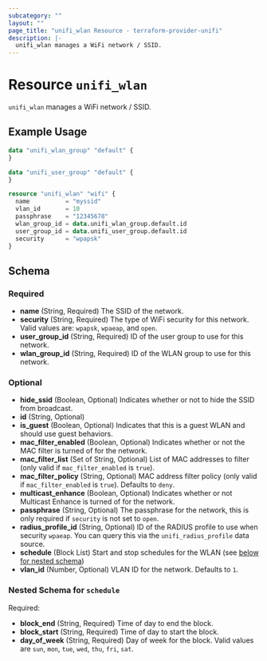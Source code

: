 ```yaml
---
subcategory: ""
layout: ""
page_title: "unifi_wlan Resource - terraform-provider-unifi"
description: |-
  unifi_wlan manages a WiFi network / SSID.
---
```


# Resource `unifi_wlan`

`unifi_wlan` manages a WiFi network / SSID.

## Example Usage

```terraform
data "unifi_wlan_group" "default" {
}

data "unifi_user_group" "default" {
}

resource "unifi_wlan" "wifi" {
  name          = "myssid"
  vlan_id       = 10
  passphrase    = "12345678"
  wlan_group_id = data.unifi_wlan_group.default.id
  user_group_id = data.unifi_user_group.default.id
  security      = "wpapsk"
}
```

## Schema

### Required

- **name** (String, Required) The SSID of the network.
- **security** (String, Required) The type of WiFi security for this network. Valid values are: `wpapsk`, `wpaeap`, and `open`.
- **user_group_id** (String, Required) ID of the user group to use for this network.
- **wlan_group_id** (String, Required) ID of the WLAN group to use for this network.

### Optional

- **hide_ssid** (Boolean, Optional) Indicates whether or not to hide the SSID from broadcast.
- **id** (String, Optional)
- **is_guest** (Boolean, Optional) Indicates that this is a guest WLAN and should use guest behaviors.
- **mac_filter_enabled** (Boolean, Optional) Indicates whether or not the MAC filter is turned of for the network.
- **mac_filter_list** (Set of String, Optional) List of MAC addresses to filter (only valid if `mac_filter_enabled` is `true`).
- **mac_filter_policy** (String, Optional) MAC address filter policy (only valid if `mac_filter_enabled` is `true`). Defaults to `deny`.
- **multicast_enhance** (Boolean, Optional) Indicates whether or not Multicast Enhance is turned of for the network.
- **passphrase** (String, Optional) The passphrase for the network, this is only required if `security` is not set to `open`.
- **radius_profile_id** (String, Optional) ID of the RADIUS profile to use when security `wpaeap`. You can query this via the `unifi_radius_profile` data source.
- **schedule** (Block List) Start and stop schedules for the WLAN (see [below for nested schema](#nestedschema--schedule))
- **vlan_id** (Number, Optional) VLAN ID for the network. Defaults to `1`.

<a id="nestedschema--schedule"></a>
### Nested Schema for `schedule`

Required:

- **block_end** (String, Required) Time of day to end the block.
- **block_start** (String, Required) Time of day to start the block.
- **day_of_week** (String, Required) Day of week for the block. Valid values are `sun`, `mon`, `tue`, `wed`, `thu`, `fri`, `sat`.


